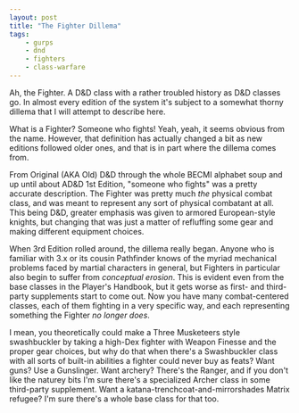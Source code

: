 ```yaml
---
layout: post
title: "The Fighter Dillema"
tags:
    - gurps
    - dnd
    - fighters
    - class-warfare
---
```


Ah, the Fighter. A D&D class with a rather troubled history as D&D classes
go. In almost every edition of the system it's subject to a somewhat thorny
dillema that I will attempt to describe here.

What is a Fighter? Someone who fights! Yeah, yeah, it seems obvious from the
name. However, that definition has actually changed a bit as new editions
followed older ones, and that is in part where the dillema comes from.

From Original (AKA Old) D&D through the whole BECMI alphabet soup and up until
about AD&D 1st Edition, "someone who fights" was a pretty accurate
description. The Fighter was pretty much _the_ physical combat class, and was
meant to represent any sort of physical combatant at all. This being D&D,
greater emphasis was given to armored European-style knights, but changing that
was just a matter of refluffing some gear and making different equipment
choices.

When 3rd Edition rolled around, the dillema really began. Anyone who is familiar
with 3.x or its cousin Pathfinder knows of the myriad mechanical problems faced
by martial characters in general, but Fighters in particular also begin to
suffer from _conceptual erosion_. This is evident even from the base classes in
the Player's Handbook, but it gets worse as first- and third-party supplements
start to come out. Now you have many combat-centered classes, each of them
fighting in a very specific way, and each representing something the Fighter _no
longer does_.

I mean, you theoretically could make a Three Musketeers style swashbuckler by
taking a high-Dex fighter with Weapon Finesse and the proper gear choices, but
why do that when there's a Swashbuckler class with all sorts of built-in
abilities a fighter could never buy as feats? Want guns? Use a Gunslinger. Want
archery? There's the Ranger, and if you don't like the naturey bits I'm sure
there's a specialized Archer class in some third-party supplement. Want a
katana-trenchcoat-and-mirrorshades Matrix refugee? I'm sure there's a whole base
class for that too.
